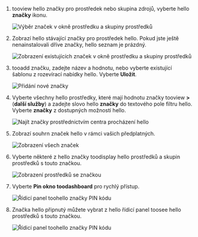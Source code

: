 1. tooview hello značky pro prostředek nebo skupina zdrojů, vyberte hello **značky** ikonu. 
   
     ![Výběr značek v okně prostředku a skupiny prostředků](./media/resource-manager-tag-resources/select-tag-icon.png)
2. Zobrazí hello stávající značky pro prostředek hello. Pokud jste ještě nenainstalovali dříve značky, hello seznam je prázdný. 

     ![Zobrazení existujících značek v okně prostředku a skupiny prostředků](./media/resource-manager-tag-resources/existing-tags.png)
3. tooadd značku, zadejte název a hodnotu, nebo vyberte existující šablonu z rozevírací nabídky hello. Vyberte **Uložit**.

     ![Přidání nové značky](./media/resource-manager-tag-resources/tag-resources.png)
3. Vyberte všechny hello prostředky, které mají hodnotu značky tooview  **>**  (**další služby**) a zadejte slovo hello **značky** do textového pole filtru hello. Vyberte **značky** z dostupných možností hello.
   
     ![Najít značky prostřednictvím centra procházení hello](./media/resource-manager-tag-resources/browse-tags.png)
4. Zobrazí souhrn značek hello v rámci vašich předplatných.
   
     ![Zobrazení všech značek](./media/resource-manager-tag-resources/tag-taxonomy.png)
5. Vyberte některé z hello značky toodisplay hello prostředků a skupin prostředků s touto značkou.
   
     ![Zobrazení prostředků se značkou](./media/resource-manager-tag-resources/show-tagged-resources.png)
6. Vyberte **Pin okno toodashboard** pro rychlý přístup.
   
     ![Řídicí panel toohello značky PIN kódu](./media/resource-manager-tag-resources/pin-tag.png)
7. Značka hello připnutý můžete vybrat z hello řídicí panel toosee hello prostředků s touto značkou.

     ![Řídicí panel toohello značky PIN kódu](./media/resource-manager-tag-resources/show-pinned-tag.png)
